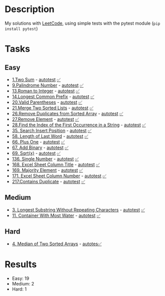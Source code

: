 # Description
My solutions with [LeetCode](https://leetcode.com/problemset/all/), using simple tests with the pytest module (`pip install pytest`)

# Tasks

## Easy
- [1.Two Sum](https://leetcode.com/problems/two-sum/) - [autotest](https://github.com/0dmikrit/leetcode_solutions/blob/main/easy/easy_tests/test_two_sum.py) [✅](https://github.com/0dmikrit/leetcode_solutions/blob/main/easy/easy_solutions/two_sum.py)
- [9.Palindrome Number](https://leetcode.com/problems/palindrome-number/) - [autotest](https://github.com/0dmikrit/leetcode_solutions/blob/main/easy/easy_tests/test_palindrome_number.py)  [✅](https://github.com/0dmikrit/leetcode_solutions/blob/main/easy/easy_solutions/palindrome_number.py)
- [13.Roman to Integer](https://leetcode.com/problems/roman-to-integer/) - [autotest](https://github.com/0dmikrit/leetcode_solutions/blob/main/easy/easy_tests/test_roman_to_integer.py)  [✅](https://github.com/0dmikrit/leetcode_solutions/blob/main/easy/easy_solutions/roman_to_integer.py)
- [14.Longest Common Prefix](https://leetcode.com/problems/longest-common-prefix/) - [autotest](https://github.com/0dmikrit/leetcode_solutions/blob/main/easy/easy_tests/test_longest_common_prefix.py)  [✅](https://github.com/0dmikrit/leetcode_solutions/blob/main/easy/easy_solutions/longest_common_prefix.py)
- [20.Valid Parentheses](https://leetcode.com/problems/valid-parentheses/) - [autotest](https://github.com/0dmikrit/leetcode_solutions/blob/main/easy/easy_tests/test_valid_parentheses.py) [✅](https://github.com/0dmikrit/leetcode_solutions/blob/main/easy/easy_solutions/valid_parentheses.py) 
- [21.Merge Two Sorted Lists](https://leetcode.com/problems/merge-two-sorted-lists/) - [autotest](https://github.com/0dmikrit/leetcode_solutions/blob/main/easy/easy_tests/test_merge_two_sorted_list.py)  [✅](https://github.com/0dmikrit/leetcode_solutions/blob/main/easy/easy_solutions/merge_two_sorted_lists.py)
- [26.Remove Duplicates from Sorted Array](https://leetcode.com/problems/remove-duplicates-from-sorted-array) -  [autotest](https://github.com/0dmikrit/leetcode_solutions/blob/main/easy/easy_tests/test_remove_duplicates_from_sorted_array.py) [✅](https://github.com/0dmikrit/leetcode_solutions/blob/main/easy/easy_solutions/remove_duplicates_from_sorted_array.py)
- [27.Remove Element](https://leetcode.com/problems/remove-element/) - [autotest](https://github.com/0dmikrit/leetcode_solutions/blob/main/easy/easy_tests/test_remove_element.py)  [✅](https://github.com/0dmikrit/leetcode_solutions/blob/main/easy/easy_solutions/remove_element.py)
- [28.Find the Index of the First Occurrence in a String](https://leetcode.com/problems/find-the-index-of-the-first-occurrence-in-a-string/) - [autotest](https://github.com/0dmikrit/leetcode_solutions/blob/main/easy/easy_tests/test_find_the_index_of_the_first_occurrence_in_a_string.py) [✅](https://github.com/0dmikrit/leetcode_solutions/blob/main/easy/easy_solutions/find_the_index_of_the_first_occurrence_in_a_string.py) 
- [35. Search Insert Position](https://leetcode.com/problems/search-insert-position/) - [autotest](https://github.com/0dmikrit/leetcode_solutions/blob/main/easy/easy_tests/test_search_insert_position.py) [✅](https://github.com/0dmikrit/leetcode_solutions/blob/main/easy/easy_solutions/search_insert_position.py) 
- [58. Length of Last Word](https://leetcode.com/problems/length-of-last-word/) - [autotest](https://github.com/0dmikrit/leetcode_solutions/blob/main/easy/easy_tests/test_length_of_last_word.py) [✅](https://github.com/0dmikrit/leetcode_solutions/blob/main/easy/easy_solutions/length_of_last_word.py) 
- [66. Plus One](https://leetcode.com/problems/plus-one/) - [autotest](https://github.com/0dmikrit/leetcode_solutions/blob/main/easy/easy_tests/test_plus_one.py)  [✅](https://github.com/0dmikrit/leetcode_solutions/blob/main/easy/easy_solutions/plus_one.py) 
- [67. Add Binary](https://leetcode.com/problems/add-binary/) - [autotest](https://github.com/0dmikrit/leetcode_solutions/blob/main/easy/easy_tests/test_add_binary.py) [✅](https://github.com/0dmikrit/leetcode_solutions/blob/main/easy/easy_solutions/add_binary.py) 
- [69. Sqrt(x)](https://leetcode.com/problems/sqrtx/) - [autotest](https://github.com/0dmikrit/leetcode_solutions/blob/main/easy/easy_tests/test_sqrt.py)  [✅](https://github.com/0dmikrit/leetcode_solutions/blob/main/easy/easy_solutions/sqrt.py) 
- [136. Single Number](https://leetcode.com/problems/single-number/) - [autotest](https://github.com/0dmikrit/leetcode_solutions/blob/main/easy/easy_tests/test_single_number.py)  [✅](https://github.com/0dmikrit/leetcode_solutions/blob/main/easy/easy_solutions/single_number.py)
- [168. Excel Sheet Column Title](https://leetcode.com/problems/excel-sheet-column-title/) - [autotest](https://github.com/0dmikrit/leetcode_solutions/blob/main/easy/easy_tests/test_excel_sheet_column_title.py)  [✅](https://github.com/0dmikrit/leetcode_solutions/blob/main/easy/easy_solutions/excel_sheet_column_title.py)
- [169. Majority Element](https://leetcode.com/problems/majority-element/) - [autotest](https://github.com/0dmikrit/leetcode_solutions/blob/main/easy/easy_tests/test_majority_element.py)  [✅](https://github.com/0dmikrit/leetcode_solutions/blob/main/easy/easy_solutions/majority_element.py)
- [171. Excel Sheet Column Number](https://leetcode.com/problems/excel-sheet-column-number/) - [autotest](https://github.com/0dmikrit/leetcode_solutions/blob/main/easy/easy_tests/test_excel_sheet_column_number.py)  [✅](https://github.com/0dmikrit/leetcode_solutions/blob/main/easy/easy_solutions/excel_sheet_column_number.py)
- [217.Contains Duplicate](https://leetcode.com/problems/contains-duplicate/) - [autotest](https://github.com/0dmikrit/leetcode_solutions/blob/main/easy/easy_tests/test_contains_duplicate.py)  [✅](https://github.com/0dmikrit/leetcode_solutions/blob/main/easy/easy_solutions/contains_duplicate.py)

## Medium
- [3. Longest Substring Without Repeating Characters](https://leetcode.com/problems/longest-substring-without-repeating-characters/) - [autotest](https://github.com/0dmikrit/leetcode_solutions/blob/main/medium/medium_tests/test_longest_substring_without_repeating_characters.py)  [✅](https://github.com/0dmikrit/leetcode_solutions/blob/main/medium/medium_solutions/longest_substring_without_repeating_characters.py)
- [11. Container With Most Water](https://leetcode.com/problems/container-with-most-water/) - [autotest](https://github.com/0dmikrit/leetcode_solutions/blob/main/medium/medium_tests/test_container_with_most_water.py) [✅](https://github.com/0dmikrit/leetcode_solutions/blob/main/medium/medium_solutions/container_with_most_water.py)
## Hard
- [4. Median of Two Sorted Arrays](https://leetcode.com/problems/median-of-two-sorted-arrays/) - [autotes](https://github.com/0dmikrit/leetcode_solutions/blob/main/hard/hard_tests/test_median_of_two_sorted_arrays.py)[✅](https://github.com/0dmikrit/leetcode_solutions/blob/main/hard/hard_solutions/median_of_two_sorted_arrays.py)
# Results
- Easy: 19
- Medium: 2
- Hard: 1


